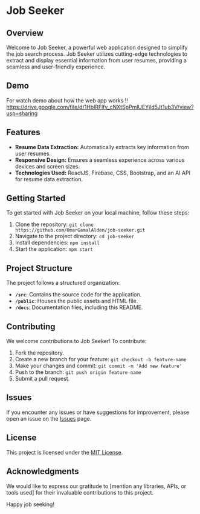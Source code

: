 # Job Seeker

## Overview

Welcome to Job Seeker, a powerful web application designed to simplify the job search process. Job Seeker utilizes cutting-edge technologies to extract and display essential information from user resumes, providing a seamless and user-friendly experience.

## Demo
For watch demo about how the web app works !! https://drive.google.com/file/d/1HblRFlfv_cNXtSpPmlUEYjld5Jt1ub3V/view?usp=sharing

## Features

- **Resume Data Extraction:** Automatically extracts key information from user resumes.
- **Responsive Design:** Ensures a seamless experience across various devices and screen sizes.
- **Technologies Used:** ReactJS, Firebase, CSS, Bootstrap, and an AI API for resume data extraction.

## Getting Started

To get started with Job Seeker on your local machine, follow these steps:

1. Clone the repository: `git clone https://github.com/OmarGamalAlden/job-seeker.git`
2. Navigate to the project directory: `cd job-seeker`
3. Install dependencies: `npm install`
4. Start the application: `npm start`

## Project Structure

The project follows a structured organization:

- **`/src`**: Contains the source code for the application.
- **`/public`**: Houses the public assets and HTML file.
- **`/docs`**: Documentation files, including this README.

## Contributing

We welcome contributions to Job Seeker! To contribute:

1. Fork the repository.
2. Create a new branch for your feature: `git checkout -b feature-name`
3. Make your changes and commit: `git commit -m 'Add new feature'`
4. Push to the branch: `git push origin feature-name`
5. Submit a pull request.

## Issues

If you encounter any issues or have suggestions for improvement, please open an issue on the [Issues](https://github.com/OmarGamalAlden/job-seeker/issues) page.

## License

This project is licensed under the [MIT License](LICENSE).

## Acknowledgments

We would like to express our gratitude to [mention any libraries, APIs, or tools used] for their invaluable contributions to this project.

Happy job seeking!
